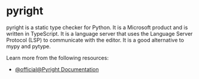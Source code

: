 # pyright

pyright is a static type checker for Python. It is a Microsoft product and is written in TypeScript. It is a language server that uses the Language Server Protocol (LSP) to communicate with the editor. It is a good alternative to mypy and pytype.

Learn more from the following resources:

- [@official@Pyright Documentation](https://microsoft.github.io/pyright/)
